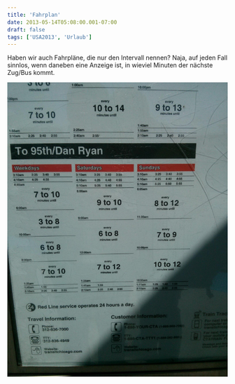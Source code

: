 ```yaml
---
title: 'Fahrplan'
date: 2013-05-14T05:08:00.001-07:00
draft: false
tags: ['USA2013', 'Urlaub']
---
```


Haben wir auch Fahrpläne, die nur den Intervall nennen? Naja, auf jeden Fall sinnlos, wenn daneben eine Anzeige ist, in wieviel Minuten der nächste Zug/Bus kommt.

![](/urlaub11to15-images/13/IMG_20130513_110335.jpg)